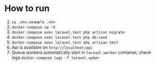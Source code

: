 # How to run
1. ```cp .env.example .env```
2. ``docker-compose up -d``
3. ``docker-compose exec laravel.test php artisan migrate``
4. ``docker-compose exec laravel.test php db:seed``
5. ``docker-compose exec laravel.test php artisan test``
6. Api is available on ``http://localhost/api``
7. Queue workers automatically start in ``laravel.worker`` container, check logs ``docker-compose logs -f laravel.woker``
